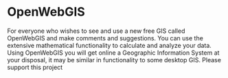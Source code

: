 # OpenWebGIS
For everyone who wishes to see and use a new free GIS called OpenWebGIS and make comments and suggestions. You can use the extensive mathematical functionality to calculate and analyze your data. Using OpenWebGIS you will get online a Geographic Information System at your disposal, it may be similar in functionality to some desktop GIS. Please support this project
